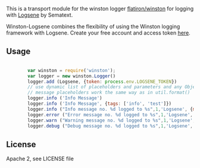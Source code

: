This is a transport module for the winston logger [flatiron/winston](https://github.com/flatiron/winston) for logging with [Logsene](http://www.sematext.com/logsene) by Sematext.

Winston-Logsene combines the flexibility of using the Winston logging framework with Logsene.
Create your free account and access token [here](https://apps.sematext.com/users-web/register.do).

## Usage

```js

        var winston = require('winston');
        var logger = new winston.Logger()
        logger.add (Logsene, {token: process.env.LOGSENE_TOKEN})
        // use dynamic list of placeholders and parameters and any Object as Metadata
        // message placeholders work the same way as in util.format()
        logger.info ('Info Message')
        logger.info ('Info Message', {tags: ['info', 'test']})
        logger.info ("Info message no. %d logged to %s",1,'Logsene', {metadata: "test-log", count:1 , tags: ['test', 'info', 'winston']})
        logger.error ("Error message no. %d logged to %s",1,'Logsene', {metadata: "test-error", count:1, tags: ['test', 'info', 'winston']})
        logger.warn ("Warning message no. %d logged to %s",1,'Logsene', {metadata: "test-warning", count:1, tags: ['test', 'info', 'winston']})
        logger.debug ("Debug message no. %d logged to %s",1,'Logsene', {metadata: "test-debug", count:1})

```


## License

Apache 2, see LICENSE file



